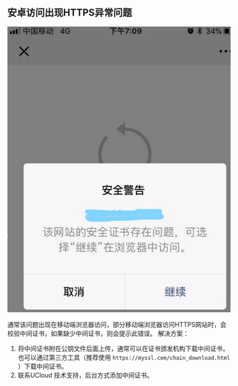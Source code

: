 

## 安卓访问出现HTTPS异常问题
![](../images/15904844141339.jpg)

通常该问题出现在移动端浏览器访问，部分移动端浏览器访问HTTPS网站时，会校验中间证书，如果缺少中间证书，则会提示此错误。 解决方案：
1. 将中间证书附在公钥文件后面上传，通常可以在证书颁发机构下载中间证书，也可以通过第三方工具（推荐使用 ``https://myssl.com/chain_download.html`` ）下载中间证书。
2. 联系UCloud 技术支持，后台方式添加中间证书。


